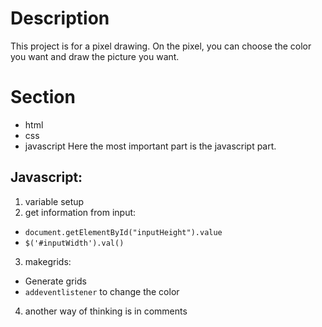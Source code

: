 # Description

This project is for a pixel drawing. 
On the pixel, you can choose the color you want and draw the picture you want.

# Section

- html
- css
- javascript
Here the most important part is the javascript part.

## Javascript:

1. variable setup
2. get information from input:
- `document.getElementById("inputHeight").value`
- `$('#inputWidth').val()`

3. makegrids:

- Generate grids
- `addeventlistener` to change the color

4. another way of thinking is in comments
